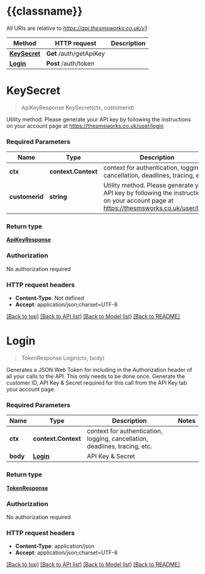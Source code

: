 # {{classname}}

All URIs are relative to *https://api.thesmsworks.co.uk/v1*

Method | HTTP request | Description
------------- | ------------- | -------------
[**KeySecret**](AuthApi.md#KeySecret) | **Get** /auth/getApiKey | 
[**Login**](AuthApi.md#Login) | **Post** /auth/token | 

# **KeySecret**
> ApiKeyResponse KeySecret(ctx, customerid)


Utility method. Please generate your API key by following the instructions on your account page at https://thesmsworks.co.uk/user/login

### Required Parameters

Name | Type | Description  | Notes
------------- | ------------- | ------------- | -------------
 **ctx** | **context.Context** | context for authentication, logging, cancellation, deadlines, tracing, etc.
  **customerid** | **string**| Utility method. Please generate your API key by following the instructions on your account page at https://thesmsworks.co.uk/user/login | 

### Return type

[**ApiKeyResponse**](apiKeyResponse.md)

### Authorization

No authorization required

### HTTP request headers

 - **Content-Type**: Not defined
 - **Accept**: application/json;charset=UTF-8

[[Back to top]](#) [[Back to API list]](../README.md#documentation-for-api-endpoints) [[Back to Model list]](../README.md#documentation-for-models) [[Back to README]](../README.md)

# **Login**
> TokenResponse Login(ctx, body)


Generates a JSON Web Token for including in the Authorization header of all your calls to the API. This only needs to be done once. Generate the customer ID, API Key & Secret required for this call from the API Key tab your account page.

### Required Parameters

Name | Type | Description  | Notes
------------- | ------------- | ------------- | -------------
 **ctx** | **context.Context** | context for authentication, logging, cancellation, deadlines, tracing, etc.
  **body** | [**Login**](Login.md)| API Key &amp; Secret | 

### Return type

[**TokenResponse**](TokenResponse.md)

### Authorization

No authorization required

### HTTP request headers

 - **Content-Type**: application/json
 - **Accept**: application/json;charset=UTF-8

[[Back to top]](#) [[Back to API list]](../README.md#documentation-for-api-endpoints) [[Back to Model list]](../README.md#documentation-for-models) [[Back to README]](../README.md)

